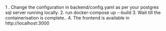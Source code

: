1 . Change the configuration in backend/config.yaml as per your postgres sql server running locally.
2. run docker-compose up --build
3. Wait till the containerisation is complete..
4. The frontend is available in http://localhost:3000